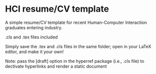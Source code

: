 <h1>HCI resume/CV template</h1>

A simple resume/CV template for recent Human-Computer Interaction graduates entering industry.

.cls and .tex files included

Simply save the .tex and .cls files in the same folder; open in your LaTeX editor, and make it your own!

Note: pass the [draft] option in the hyperref package (i.e., .cls file) to dectivate hyperlinks and render a static document
